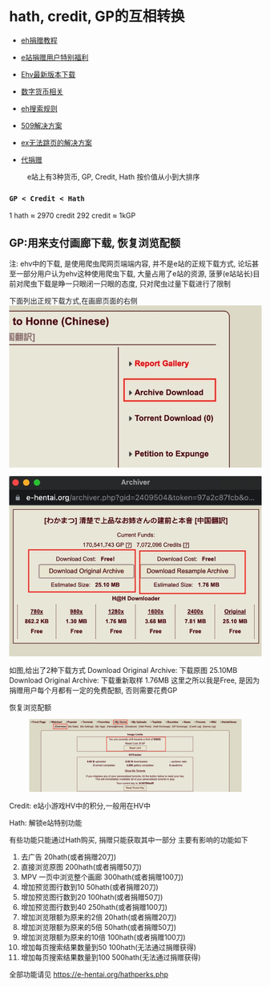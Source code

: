 # hath, credit, GP的互相转换

*  [eh捐赠教程](https://github.com/kk9448/ehDonate/blob/main/README.md)

*  [e站捐赠用户特别福利](https://github.com/kk9448/ehDonate/blob/main/eh捐赠用户特别福利.md)

* [Ehv最新版本下载](Ehv最新版本下载.md)  

*  [数字货币相关](https://crypto0xpanda.notion.site/aa75a581ca684d94955dedacb54bcd68)

*  [eh搜索规则](https://github.com/kk9448/ehDonate/blob/main/eh搜索规则.md)

*  [509解决方案](https://github.com/kk9448/ehDonate/blob/main/ban以及509解决方案.md)

*  [ex无法跳页的解决方案](https://github.com/kk9448/ehDonate/blob/main/ex无法跳页的解决方案.md)

*  [代捐赠](https://github.com/kk9448/ehDonate/blob/main/代捐赠.md)

    e站上有3种货币, GP, Credit, Hath 按价值从小到大排序

### `GP < Credit < Hath`

1 hath ≈ 2970 credit 292 credit ≈ 1kGP

## GP:用来支付画廊下载, 恢复浏览配额

注: ehv中的下载, 是使用爬虫爬网页端端内容, 并不是e站的正规下载方式, 论坛甚至一部分用户认为ehv这种使用爬虫下载, 大量占用了e站的资源, 菠萝(e站站长)目前对爬虫下载是睁一只眼闭一只眼的态度, 只对爬虫过量下载进行了限制

下面列出正规下载方式,在画廊页面的右侧\
![Archive\_download.jpeg](picture/Archive_download.jpg)

![archive2.jpeg](picture/archive2.jpg)

如图,给出了2种下载方式 Download Original Archive: 下载原图 25.10MB Download Original Archive: 下载重新取样 1.76MB 这里之所以我是Free, 是因为捐赠用户每个月都有一定的免费配额, 否则需要花费GP

恢复浏览配额

<figure><img src="picture/恢复配额.jpg" alt=""><figcaption></figcaption></figure>

Credit: e站小游戏HV中的积分,一般用在HV中

Hath: 解锁e站特别功能

有些功能只能通过Hath购买, 捐赠只能获取其中一部分 主要有影响的功能如下

1. 去广告 20hath(或者捐赠20刀)
2. 直接浏览原图 200hath(或者捐赠50刀)
3. MPV 一页中浏览整个画廊 300hath(或者捐赠100刀)
4. 增加预览图行数到10 50hath(或者捐赠20刀)
5. 增加预览图行数到20 100hath(或者捐赠50刀)
6. 增加预览图行数到40 250hath(或者捐赠100刀)
7. 增加浏览限额为原来的2倍 20hath(或者捐赠20刀)
8. 增加浏览限额为原来的5倍 50hath(或者捐赠50刀)
9. 增加浏览限额为原来的10倍 100hath(或者捐赠100刀)
10. 增加每页搜索结果数量到50 100hath(无法通过捐赠获得)
11. 增加每页搜索结果数量到100 500hath(无法通过捐赠获得)

全部功能请见 https://e-hentai.org/hathperks.php
